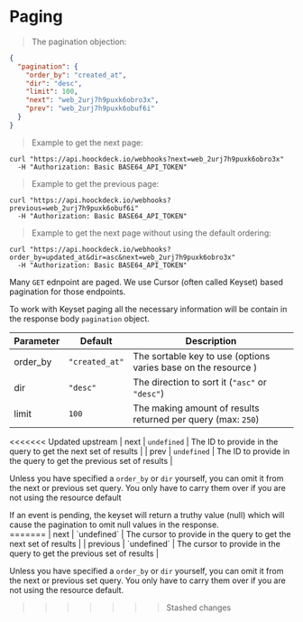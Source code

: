 # Paging

> The pagination objection:

```json
{
  "pagination": {
    "order_by": "created_at",
    "dir": "desc",
    "limit": 100,
    "next": "web_2urj7h9puxk6obro3x",
    "prev": "web_2urj7h9puxk6obuf6i"
  }
}
```

> Example to get the next page:

```shell
curl "https://api.hoockdeck.io/webhooks?next=web_2urj7h9puxk6obro3x"
  -H "Authorization: Basic BASE64_API_TOKEN"
```

> Example to get the previous page:

```shell
curl "https://api.hoockdeck.io/webhooks?previous=web_2urj7h9puxk6obuf6i"
  -H "Authorization: Basic BASE64_API_TOKEN"
```

> Example to get the next page without using the default ordering:

```shell
curl "https://api.hoockdeck.io/webhooks?order_by=updated_at&dir=asc&next=web_2urj7h9puxk6obro3x"
  -H "Authorization: Basic BASE64_API_TOKEN"
```

Many `GET` ednpoint are paged. We use Cursor (often called Keyset) based pagination for those endpoints.

To work with Keyset paging all the necessary information will be contain in the response body `pagination` object.

| Parameter | Default        | Description                                                       |
| --------- | -------------- | ----------------------------------------------------------------- |
| order_by  | `"created_at"` | The sortable key to use (options varies base on the resource )    |
| dir       | `"desc"`       | The direction to sort it (`"asc"` or `"desc"`)                    |
| limit     | `100`          | The making amount of results returned per query (max: `250`)      |
<<<<<<< Updated upstream
| next      | `undefined`    | The ID to provide in the query to get the next set of results     |
| prev      | `undefined`    | The ID to provide in the query to get the previous set of results |

Unless you have specified a `order_by` or `dir` yourself, you can omit it from the next or previous set query. You only have to carry them over if you are not using the resource default

<aside class="notice">
If an event is pending, the keyset will return a truthy value (null) which will cause the pagination to omit null values in the response.   
</aside>
=======
| next     | `undefined`    | The cursor to provide in the query to get the next set of results     |
| previous    | `undefined`    | The cursor to provide in the query to get the previous set of results |

Unless you have specified a `order_by` or `dir` yourself, you can omit it from the next or previous set query. You only have to carry them over if you are not using the resource default.
>>>>>>> Stashed changes
